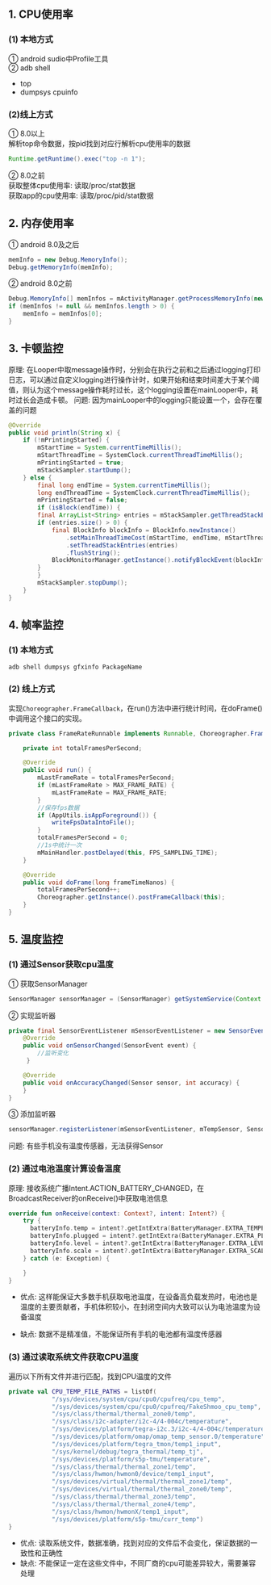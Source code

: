 ## 1. CPU使用率  
### (1) 本地方式  

① android sudio中Profile工具  
② adb shell

+ top  
+ dumpsys cpuinfo

### (2)线上方式  

① 8.0以上  
解析top命令数据，按pid找到对应行解析cpu使用率的数据

```java
Runtime.getRuntime().exec("top -n 1");
```  

② 8.0之前  
获取整体cpu使用率: 读取/proc/stat数据  
获取app的cpu使用率: 读取/proc/pid/stat数据

## 2.  内存使用率
① android 8.0及之后

```java
memInfo = new Debug.MemoryInfo();
Debug.getMemoryInfo(memInfo);
```

② android 8.0之前

```java
Debug.MemoryInfo[] memInfos = mActivityManager.getProcessMemoryInfo(new int[]{Process.myPid()});
if (memInfos != null && memInfos.length > 0) {
	memInfo = memInfos[0];
}
```

## 3. 卡顿监控

原理: 在Looper中取message操作时，分别会在执行之前和之后通过logging打印日志，可以通过自定义logging进行操作计时，如果开始和结束时间差大于某个阈值，则认为这个message操作耗时过长，这个logging设置在mainLooper中，耗时过长会造成卡顿。
问题: 因为mainLooper中的logging只能设置一个，会存在覆盖的问题

```java
@Override
public void println(String x) {
	if (!mPrintingStarted) {
		mStartTime = System.currentTimeMillis();
		mStartThreadTime = SystemClock.currentThreadTimeMillis();
		mPrintingStarted = true;
		mStackSampler.startDump();
	} else {
		final long endTime = System.currentTimeMillis();
		long endThreadTime = SystemClock.currentThreadTimeMillis();
		mPrintingStarted = false;
		if (isBlock(endTime)) {
		final ArrayList<String> entries = mStackSampler.getThreadStackEntries(mStartTime, endTime);
		if (entries.size() > 0) {
			final BlockInfo blockInfo = BlockInfo.newInstance()
				.setMainThreadTimeCost(mStartTime, endTime, mStartThreadTime, endThreadTime)
				.setThreadStackEntries(entries)
				.flushString();
			BlockMonitorManager.getInstance().notifyBlockEvent(blockInfo);
		}
		}
		mStackSampler.stopDump();
	}
}
```

## 4. 帧率监控
### (1) 本地方式 

```shell
adb shell dumpsys gfxinfo PackageName 
```

### (2) 线上方式
实现```Choreographer.FrameCallback```，在run()方法中进行统计时间，在doFrame()中调用这个接口的实现。

```java
private class FrameRateRunnable implements Runnable, Choreographer.FrameCallback {

	private int totalFramesPerSecond;

	@Override
	public void run() {
		mLastFrameRate = totalFramesPerSecond;
		if (mLastFrameRate > MAX_FRAME_RATE) {
			mLastFrameRate = MAX_FRAME_RATE;
		}
		//保存fps数据
		if (AppUtils.isAppForeground()) {
			writeFpsDataIntoFile();
		}
		totalFramesPerSecond = 0;
		//1s中统计一次
		mMainHandler.postDelayed(this, FPS_SAMPLING_TIME);
	}

	@Override
	public void doFrame(long frameTimeNanos) {
		totalFramesPerSecond++;
		Choreographer.getInstance().postFrameCallback(this);
	}
}
```

## 5. 温度监控
### (1) 通过Sensor获取cpu温度

① 获取SensorManager

```java
SensorManager sensorManager = (SensorManager) getSystemService(Context.SENSOR_SERVICE);
```

② 实现监听器

```java
private final SensorEventListener mSensorEventListener = new SensorEventListener() {
	@Override
	public void onSensorChanged(SensorEvent event) {
		//监听变化
	 }

	@Override
	public void onAccuracyChanged(Sensor sensor, int accuracy) {
	}
}
```

③ 添加监听器

```java
sensorManager.registerListener(mSensorEventListener, mTempSensor, SensorManager.SENSOR_DELAY_GAME);
```

问题: 有些手机没有温度传感器，无法获得Sensor

### (2) 通过电池温度计算设备温度
原理: 接收系统广播Intent.ACTION_BATTERY_CHANGED，在BroadcastReceiver的onReceive()中获取电池信息

```kotlin
override fun onReceive(context: Context?, intent: Intent?) {
	try {
	  batteryInfo.temp = intent?.getIntExtra(BatteryManager.EXTRA_TEMPERATURE, 0) ?: -1
	  batteryInfo.plugged = intent?.getIntExtra(BatteryManager.EXTRA_PLUGGED, -1) ?: -1
	  batteryInfo.level = intent?.getIntExtra(BatteryManager.EXTRA_LEVEL, -1) ?: -1
	  batteryInfo.scale = intent?.getIntExtra(BatteryManager.EXTRA_SCALE, -1) ?: -1
	} catch (e: Exception) {

	}
}
```

+ 优点: 这样能保证大多数手机获取电池温度，在设备高负载发热时，电池也是温度的主要贡献者，手机体积较小，在封闭空间内大致可以认为电池温度为设备温度

+ 缺点: 数据不是精准值，不能保证所有手机的电池都有温度传感器

### (3) 通过读取系统文件获取CPU温度

遍历以下所有文件并进行匹配，找到CPU温度的文件

```kotlin
private val CPU_TEMP_FILE_PATHS = listOf(
            "/sys/devices/system/cpu/cpu0/cpufreq/cpu_temp",
            "/sys/devices/system/cpu/cpu0/cpufreq/FakeShmoo_cpu_temp",
            "/sys/class/thermal/thermal_zone0/temp",
            "/sys/class/i2c-adapter/i2c-4/4-004c/temperature",
            "/sys/devices/platform/tegra-i2c.3/i2c-4/4-004c/temperature",
            "/sys/devices/platform/omap/omap_temp_sensor.0/temperature",
            "/sys/devices/platform/tegra_tmon/temp1_input",
            "/sys/kernel/debug/tegra_thermal/temp_tj",
            "/sys/devices/platform/s5p-tmu/temperature",
            "/sys/class/thermal/thermal_zone1/temp",
            "/sys/class/hwmon/hwmon0/device/temp1_input",
            "/sys/devices/virtual/thermal/thermal_zone1/temp",
            "/sys/devices/virtual/thermal/thermal_zone0/temp",
            "/sys/class/thermal/thermal_zone3/temp",
            "/sys/class/thermal/thermal_zone4/temp",
            "/sys/class/hwmon/hwmonX/temp1_input",
            "/sys/devices/platform/s5p-tmu/curr_temp")
}
```

+ 优点: 读取系统文件，数据准确，找到对应的文件后不会变化，保证数据的一致性和正确性
+ 缺点: 不能保证一定在这些文件中，不同厂商的cpu可能差异较大，需要兼容处理

